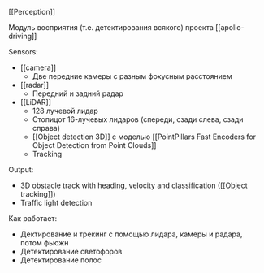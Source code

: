 [[Perception]]

Модуль восприятия (т.е. детектирования всякого) проекта [[apollo-driving]]

Sensors:
- [[camera]]
	- Две передние камеры с разным фокусным расстоянием
- [[radar]]
	- Передний и задний радар
- [[LiDAR]]
	- 128 лучевой лидар
	- Стопицот 16-лучевых лидаров (спереди, сзади слева, сзади справа)
	- [[Object detection 3D]] с моделью [[PointPillars Fast Encoders for Object Detection from Point Clouds]]
	- Tracking


Output:
 - 3D obstacle track with heading, velocity and classification ([[Object tracking]])
 - Traffic light detection

Как работает:
- Дектирование и трекинг с помощью лидара, камеры и радара, потом фьюжн
- Детектирование светофоров
- Детектирование полос